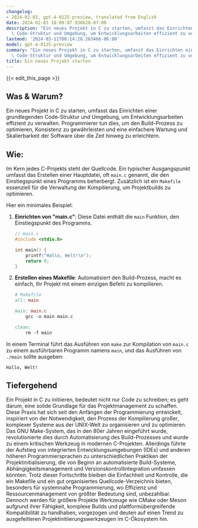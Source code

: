 ```yaml
---
changelog:
- 2024-02-03, gpt-4-0125-preview, translated from English
date: 2024-02-03 18:09:07.936628-07:00
description: "Ein neues Projekt in C zu starten, umfasst das Einrichten einer grundlegenden\
  \ Code-Struktur und Umgebung, um Entwicklungsarbeiten effizient zu verwalten.\u2026"
lastmod: '2024-03-11T00:14:28.263466-06:00'
model: gpt-4-0125-preview
summary: "Ein neues Projekt in C zu starten, umfasst das Einrichten einer grundlegenden\
  \ Code-Struktur und Umgebung, um Entwicklungsarbeiten effizient zu verwalten.\u2026"
title: Ein neues Projekt starten
---
```


{{< edit_this_page >}}

## Was & Warum?

Ein neues Projekt in C zu starten, umfasst das Einrichten einer grundlegenden Code-Struktur und Umgebung, um Entwicklungsarbeiten effizient zu verwalten. Programmierer tun dies, um den Build-Prozess zu optimieren, Konsistenz zu gewährleisten und eine einfachere Wartung und Skalierbarkeit der Software über die Zeit hinweg zu erleichtern.

## Wie:

Im Kern jedes C-Projekts steht der Quellcode. Ein typischer Ausgangspunkt umfasst das Erstellen einer Hauptdatei, oft `main.c` genannt, die den Einstiegspunkt eines Programms beherbergt. Zusätzlich ist ein `Makefile` essenziell für die Verwaltung der Kompilierung, um Projektbuilds zu optimieren.

Hier ein minimales Beispiel:

1. **Einrichten von "main.c"**: Diese Datei enthält die `main` Funktion, den Einstiegspunkt des Programms.

    ```c
    // main.c
    #include <stdio.h>

    int main() {
        printf("Hallo, Welt!\n");
        return 0;
    }
    ```

2. **Erstellen eines Makefile**: Automatisiert den Build-Prozess, macht es einfach, Ihr Projekt mit einem einzigen Befehl zu kompilieren.

    ```makefile
    # Makefile
    all: main

    main: main.c
        gcc -o main main.c

    clean:
        rm -f main
    ```

In einem Terminal führt das Ausführen von `make` zur Kompilation von `main.c` zu einem ausführbaren Programm namens `main`, und das Ausführen von `./main` sollte ausgeben:
```
Hallo, Welt!
```

## Tiefergehend

Ein Projekt in C zu initiieren, bedeutet nicht nur Code zu schreiben; es geht darum, eine solide Grundlage für das Projektmanagement zu schaffen. Diese Praxis hat sich seit den Anfängen der Programmierung entwickelt, inspiriert von der Notwendigkeit, den Prozess der Kompilierung großer, komplexer Systeme aus der UNIX-Welt zu organisieren und zu optimieren. Das GNU Make-System, das in den 80er Jahren eingeführt wurde, revolutionierte dies durch Automatisierung des Build-Prozesses und wurde zu einem kritischen Werkzeug in modernen C-Projekten. Allerdings führte der Aufstieg von integrierten Entwicklungsumgebungen (IDEs) und anderen höheren Programmiersprachen zu unterschiedlichen Praktiken der Projektinitialisierung, die von Beginn an automatisierte Build-Systeme, Abhängigkeitsmanagement und Versionskontrollintegration umfassen könnten. Trotz dieser Fortschritte bleiben die Einfachheit und Kontrolle, die ein Makefile und ein gut organisiertes Quellcode-Verzeichnis bieten, besonders für systemnahe Programmierung, wo Effizienz und Ressourcenmanagement von größter Bedeutung sind, unbezahlbar. Dennoch werden für größere Projekte Werkzeuge wie CMake oder Meson aufgrund ihrer Fähigkeit, komplexe Builds und plattformübergreifende Kompatibilität zu handhaben, vorgezogen und deuten auf einen Trend zu ausgefeilteren Projektinitiierungswerkzeugen im C-Ökosystem hin.
